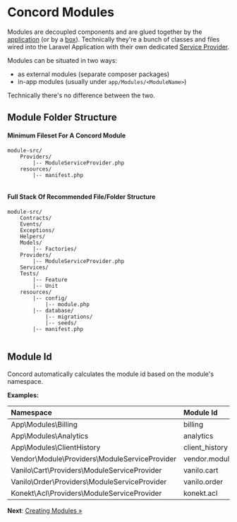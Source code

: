 # Concord Modules

Modules are decoupled components and are glued together by the
[application](application.md) (or by a [box](boxes.md)). Technically they're a
bunch of classes and files wired into the Laravel Application with their own
dedicated [Service Provider](https://laravel.com/docs/5.4/providers).

Modules can be situated in two ways:

- as external modules (separate composer packages)
- in-app modules (usually under `app/Modules/<ModuleName>`)

Technically there's no difference between the two.


## Module Folder Structure

#### Minimum Fileset For A Concord Module

```
module-src/
    Providers/
        |-- ModuleServiceProvider.php
    resources/
        |-- manifest.php
    
```

#### Full Stack Of Recommended File/Folder Structure

```
module-src/
    Contracts/
    Events/
    Exceptions/
    Helpers/
    Models/
        |-- Factories/
    Providers/
        |-- ModuleServiceProvider.php
    Services/
    Tests/
        |-- Feature
        |-- Unit
    resources/
        |-- config/
            |-- module.php
        |-- database/
            |-- migrations/
            |-- seeds/
        |-- manifest.php
    
```

## Module Id

Concord automatically calculates the module id based on the module's namespace.

**Examples:**

| Namespace                                     | Module Id      | Type     |
|:----------------------------------------------|:---------------|:---------|
| App\Modules\Billing                           | billing        | in-app   |
| App\Modules\Analytics                         | analytics      | in-app   |
| App\Modules\ClientHistory                     | client_history | in-app   |
| Vendor\Module\Providers\ModuleServiceProvider | vendor.module  | external |
| Vanilo\Cart\Providers\ModuleServiceProvider   | vanilo.cart    | external |
| Vanilo\Order\Providers\ModuleServiceProvider  | vanilo.order   | external |
| Konekt\Acl\Providers\ModuleServiceProvider    | konekt.acl     | external |


**Next**: [Creating Modules &raquo;](creating-modules.md)
